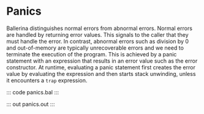 # Panics

Ballerina distinguishes normal errors from abnormal errors. Normal errors are handled by returning error values. This signals to the caller that they must handle the error. In contrast, abnormal errors such as division by 0 and out-of-memory are typically unrecoverable errors and we need to terminate the execution of the program. This is achieved by a panic statement with an expression that results in an error value such as the error constructor. At runtime, evaluating a panic statement first creates the error value by evaluating the expression and then starts stack unwinding, unless it encounters a `trap` expression. 

::: code panics.bal :::

::: out panics.out :::
